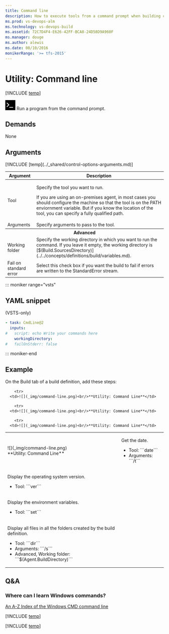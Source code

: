 ```yaml
---
title: Command line
description: How to execute tools from a command prompt when building code in VSTS and Team Foundation Server TFS
ms.prod: vs-devops-alm
ms.technology: vs-devops-build
ms.assetid: 72C7D4F4-E626-42FF-BCA8-24D58D9A960F
ms.manager: douge
ms.author: alewis
ms.date: 08/10/2016
monikerRange: '>= tfs-2015'
---
```



# Utility: Command line

[!INCLUDE [temp](../../_shared/version-tfs-2015-rtm.md)]

[//]: # (What happens on cross-platform agent?)

![](_img/command-line.png) Run a program from the command prompt.

## Demands

None

## Arguments

<table>
<thead>
<tr>
<th>Argument</th>
<th>Description</th>
</tr>
</thead>
<tr>
<td>Tool</td>
<td><p>Specify the tool you want to run.</p>
<p>If you are using an on-premises agent, in most cases you should configure the machine so that the tool is on the PATH enviornment variable. But if you know the location of the tool, you can specify a fully qualified path.</p>

<!-- We have this in tooltip help: "Note: You can use **$(agent.builddirectory)**\\\\... if you want the path relative to repo." What's the use case for this. Trying to run something in another repo? -->

</td>
</tr>
<tr>
<td>Arguments</td>
<td>Specify arguments to pass to the tool.</td>
</tr>
<tr>
<th style="text-align: center" colspan="2">Advanced</th>
</tr>
<tr>
<td>Working folder</td>
<td>Specify the working directory in which you want to run the command. If you leave it empty, the working directory is [$(Build.SourcesDirectory)](../../concepts/definitions/build/variables.md).</td>
</tr>
<tr>
<td>Fail on standard error</td>
<td>Select this check box if you want the build to fail if errors are written to the StandardError stream.</td>
</tr>
[!INCLUDE [temp](../_shared/control-options-arguments.md)]
</table>

::: moniker range="vsts"

## YAML snippet

(VSTS-only)

```YAML
- task: CmdLine@2
  inputs:
#   script: echo Write your commands here
    workingDirectory:
#   failOnStderr: false
```

::: moniker-end

## Example

On the Build tab of a build definition, add these steps:

<table>
   <tr>
      <td>![](_img/command-line.png)<br/>**Utility: Command Line**
      </td>
<td>
<p>Get the date.</p>
<ul>
<li>Tool: ```date```</li>
 <li>Arguments: ```/t```</li>
</ul>
      </td>
</tr>
   
        <tr>
      <td>![](_img/command-line.png)<br/>**Utility: Command Line**</td>
      
<td>
<p>Display the operating system version.</p>
<ul>
<li>Tool: ```ver```</li>
 </ul>
</td>
        </tr>

   
        <tr>
      <td>![](_img/command-line.png)<br/>**Utility: Command Line**</td>
      
<td>
<p>Display the environment variables.</p>
<ul>
<li>Tool: ```set```</li>
</ul>
</td>
        </tr>

   
        <tr>
      <td>![](_img/command-line.png)<br/>**Utility: Command Line**</td>
      
<td>
<p>Display all files in all the folders created by the build definition.</p>
<ul>
<li>Tool: ```dir```</li>
 <li>Arguments: ```/s```</li>
<li>Advanced, Working folder: ```$(Agent.BuildDirectory)```</li>
</ul>
</td>
        </tr>

</table>

## Q&A

<!-- BEGINSECTION class="md-qanda" -->

### Where can I learn Windows commands?

[An A-Z Index of the Windows CMD  command line](http://ss64.com/nt/)


[!INCLUDE [temp](../../_shared/qa-agents.md)]

[!INCLUDE [temp](../../_shared/qa-versions.md)]

<!-- ENDSECTION -->
